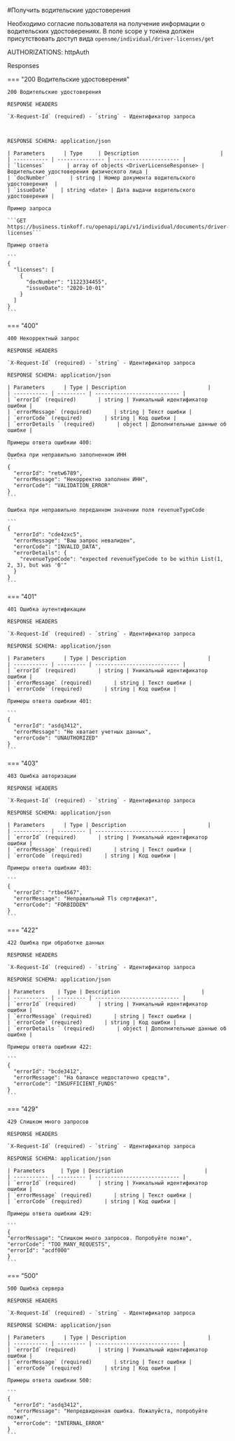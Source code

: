 #Получить водительские удостоверения

Необходимо согласие пользователя на получение информации о водительских удостоверениях. В поле scope у токена должен присутствовать доступ вида ```opensme/individual/driver-licenses/get```

AUTHORIZATIONS: httpAuth

Responses

=== "200 Водительские удостоверения"

    200 Водительские удостоверения

    RESPONSE HEADERS

    `X-Request-Id` (required) - `string` - Идентификатор запроса
    


    RESPONSE SCHEMA: application/json

    | Parameters      | Type     | Description                          |
    | ----------- | --------------- | --------------------- |
    | `licenses`       | array of objects <DriverLicenseResponse> | Водительские удостоверения физического лица |
    | `docNumber`       | string | Номер документа водительского удостоверения  |
    | `issueDate`    | string <date> | Дата выдачи водительского удостоверения |
 
    Пример запроса

    ```GET https://business.tinkoff.ru/openapi/api/v1/individual/documents/driver-licenses```

    Пример ответа

    ```
    {
      "licenses": [
        {
          "docNumber": "1122334455",
          "issueDate": "2020-10-01"
        }
      ]
    }
    ```
=== "400"

    400 Некорректный запрос

    RESPONSE HEADERS

    `X-Request-Id` (required) - `string` - Идентификатор запроса

    RESPONSE SCHEMA: application/json

    | Parameters      | Type | Description                          |
    | ----------- | --------- | --------------------------- |
    | `errorId` (required)       | string | Уникальный идентификатор ошибки |
    | `errorMessage` (required)       | string | Текст ошибки |
    | `errorCode` (required)       | string | Код ошибки |
    | `errorDetails ` (required)       | object | Дополнительные данные об ошибке |

    Примеры ответа ошибкии 400:

    Ошибка при неправильно заполненном ИНН
    ```
    {
      "errorId": "retw6789",
      "errorMessage": "Некорректно заполнен ИНН",
      "errorCode": "VALIDATION_ERROR"
    }
    ```

    Ошибка при неправильно переданном значении поля revenueTypeCode

    ```
    {
      "errorId": "cde4zxc5",
      "errorMessage": "Ваш запрос невалиден",
      "errorCode": "INVALID_DATA",
      "errorDetails": {
        "revenueTypeCode": "expected revenueTypeCode to be within List(1, 2, 3), but was '0'"
      }
    }
    ```



=== "401"

    401 Ошибка аутентификации

    RESPONSE HEADERS

    `X-Request-Id` (required) - `string` - Идентификатор запроса

    RESPONSE SCHEMA: application/json

    | Parameters      | Type | Description                          |
    | ----------- | --------- | --------------------------- |
    | `errorId` (required)       | string | Уникальный идентификатор ошибки |
    | `errorMessage` (required)       | string | Текст ошибки |
    | `errorCode` (required)       | string | Код ошибки |

    Примеры ответа ошибкии 401:

    ```
    {
      "errorId": "asdq3412",
      "errorMessage": "Не хватает учетных данных",
      "errorCode": "UNAUTHORIZED"
    }
    ```

=== "403"

    403 Ошибка авторизации

    RESPONSE HEADERS

    `X-Request-Id` (required) - `string` - Идентификатор запроса

    RESPONSE SCHEMA: application/json

    | Parameters      | Type | Description                          |
    | ----------- | --------- | --------------------------- |
    | `errorId` (required)       | string | Уникальный идентификатор ошибки |
    | `errorMessage` (required)       | string | Текст ошибки |
    | `errorCode` (required)       | string | Код ошибки |

    Примеры ответа ошибкии 403:

    ```
    {
      "errorId": "rtbe4567",
      "errorMessage": "Неправильный Tls сертификат",
      "errorCode": "FORBIDDEN"
    }
    ```


=== "422"

    422 Ошибка при обработке данных

    RESPONSE HEADERS

    `X-Request-Id` (required) - `string` - Идентификатор запроса

    RESPONSE SCHEMA: application/json

    | Parameters    | Type | Description                          |
    | ----------- | --------- | --------------------------- |
    | `errorId` (required)       | string | Уникальный идентификатор ошибки |
    | `errorMessage` (required)       | string | Текст ошибки |
    | `errorCode` (required)       | string | Код ошибки |
    | `errorDetails ` (required)       | object | Дополнительные данные об ошибке |

    Примеры ответа ошибкии 422:

    ```
    {
      "errorId": "bcde3412",
      "errorMessage": "На балансе недостаточно средств",
      "errorCode": "INSUFFICIENT_FUNDS"
    }
    ```

=== "429"

    429 Слишком много запросов

    RESPONSE HEADERS

    `X-Request-Id` (required) - `string` - Идентификатор запроса

    RESPONSE SCHEMA: application/json

    | Parameters     | Type | Description                          |
    | ----------- | --------- | --------------------------- |
    | `errorId` (required)       | string | Уникальный идентификатор ошибки |
    | `errorMessage` (required)       | string | Текст ошибки |
    | `errorCode` (required)       | string | Код ошибки |

    Примеры ответа ошибкии 429:

    ```
    {
    "errorMessage": "Слишком много запросов. Попробуйте позже",
    "errorCode": "TOO_MANY_REQUESTS",
    "errorId": "acdf000"
    }
    ```

=== "500"

    500 Ошибка сервера

    RESPONSE HEADERS

    `X-Request-Id` (required) - `string` - Идентификатор запроса

    RESPONSE SCHEMA: application/json

    | Parameters      | Type | Description                          |
    | ----------- | --------- | --------------------------- |
    | `errorId` (required)       | string | Уникальный идентификатор ошибки |
    | `errorMessage` (required)       | string | Текст ошибки |
    | `errorCode` (required)       | string | Код ошибки |

    Примеры ответа ошибкии 500:

    ```
    {
      "errorId": "asdq3412",
      "errorMessage": "Непредвиденная ошибка. Пожалуйста, попробуйте позже",
      "errorCode": "INTERNAL_ERROR"
    }
    ```
